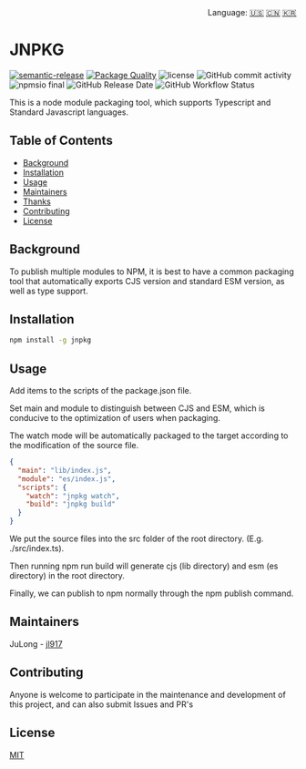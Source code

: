 
<div align="right">
  Language:
  <a title="English" href="./README.md">🇺🇸</a>
  <a title="Chinese" href="./README.zh-CN.md">🇨🇳</a>
  <a title="Korean" href="./README.ko-KR.md">🇰🇷</a>
</div>

<h1 aligin="center">JNPKG</h1>

[![semantic-release](https://img.shields.io/badge/semantic-release-e10079.svg?logo=semantic-release)](https://github.com/semantic-release/semantic-release)
[![Package Quality](https://packagequality.com/shield/jnpkg.svg)](https://packagequality.com/#?package=jnpkg)
![license](https://img.shields.io/npm/l/jnpkg)
![GitHub commit activity](https://img.shields.io/github/commit-activity/m/jl917/jnpkg)
![npmsio final](https://img.shields.io/npms-io/final-score/jnpkg)
![GitHub Release Date](https://img.shields.io/github/release-date/jl917/jnpkg)
![GitHub Workflow Status](https://img.shields.io/github/workflow/status/jl917/jnpkg/Release)

This is a node module packaging tool, which supports Typescript and Standard Javascript languages.



## Table of Contents

- [Background](#background)
- [Installation](#installation)
- [Usage](#usage)
- [Maintainers](#maintainers)
- [Thanks](#thanks)
- [Contributing](#contributing)
- [License](#license)



## Background

To publish multiple modules to NPM, it is best to have a common packaging tool that automatically exports CJS version and standard ESM version, as well as type support.



## Installation

```sh
npm install -g jnpkg
```



## Usage

Add items to the scripts of the package.json file.

Set main and module to distinguish between CJS and ESM, which is conducive to the optimization of users when packaging.

The watch mode will be automatically packaged to the target according to the modification of the source file.

```json
{
  "main": "lib/index.js",
  "module": "es/index.js",
  "scripts": {
    "watch": "jnpkg watch",
    "build": "jnpkg build"
  }
}
```

We put the source files into the src folder of the root directory. (E.g. ./src/index.ts).

Then running npm run build will generate cjs (lib directory) and esm (es directory) in the root directory.

Finally, we can publish to npm normally through the npm publish command.



## Maintainers

JuLong - [jl917](https://github.com/jl917)



## Contributing

Anyone is welcome to participate in the maintenance and development of this project, and can also submit Issues and PR's



## License

[MIT](https://github.com/jl917/jnpkg/blob/master/LICENSE)
